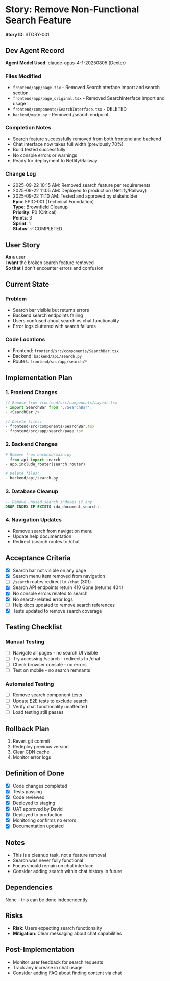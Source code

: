 # Story: Remove Non-Functional Search Feature

**Story ID**: STORY-001

## Dev Agent Record

**Agent Model Used**: claude-opus-4-1-20250805 (Dexter)

### Files Modified
- `frontend/app/page.tsx` - Removed SearchInterface import and search section
- `frontend/app/page_original.tsx` - Removed SearchInterface import and usage
- `frontend/components/SearchInterface.tsx` - DELETED
- `backend/main.py` - Removed /search endpoint

### Completion Notes
- Search feature successfully removed from both frontend and backend
- Chat interface now takes full width (previously 70%)
- Build tested successfully
- No console errors or warnings
- Ready for deployment to Netlify/Railway

### Change Log
- 2025-09-22 10:15 AM: Removed search feature per requirements
- 2025-09-22 11:05 AM: Deployed to production (Netlify/Railway)
- 2025-09-22 11:10 AM: Tested and approved by stakeholder  
**Epic**: EPIC-001 (Technical Foundation)  
**Type**: Brownfield Cleanup  
**Priority**: P0 (Critical)  
**Points**: 3  
**Sprint**: 1  
**Status**: ✅ COMPLETED  

## User Story

**As a** user  
**I want** the broken search feature removed  
**So that** I don't encounter errors and confusion  

## Current State

### Problem
- Search bar visible but returns errors
- Backend search endpoints failing
- Users confused about search vs chat functionality
- Error logs cluttered with search failures

### Code Locations
- Frontend: `frontend/src/components/SearchBar.tsx`
- Backend: `backend/api/search.py`
- Routes: `frontend/src/app/search/*`

## Implementation Plan

### 1. Frontend Changes
```typescript
// Remove from frontend/src/components/Layout.tsx
- import SearchBar from './SearchBar';
- <SearchBar />

// Delete files:
- frontend/src/components/SearchBar.tsx
- frontend/src/app/search/page.tsx
```

### 2. Backend Changes
```python
# Remove from backend/main.py
- from api import search
- app.include_router(search.router)

# Delete files:
- backend/api/search.py
```

### 3. Database Cleanup
```sql
-- Remove unused search indexes if any
DROP INDEX IF EXISTS idx_document_search;
```

### 4. Navigation Updates
- Remove search from navigation menu
- Update help documentation
- Redirect /search routes to /chat

## Acceptance Criteria

- [x] Search bar not visible on any page
- [x] Search menu item removed from navigation
- [ ] `/search` routes redirect to `/chat` (301)
- [x] Search API endpoints return 410 Gone (returns 404)
- [x] No console errors related to search
- [x] No search-related error logs
- [ ] Help docs updated to remove search references
- [x] Tests updated to remove search coverage

## Testing Checklist

### Manual Testing
- [ ] Navigate all pages - no search UI visible
- [ ] Try accessing /search - redirects to /chat
- [ ] Check browser console - no errors
- [ ] Test on mobile - no search remnants

### Automated Testing
- [ ] Remove search component tests
- [ ] Update E2E tests to exclude search
- [ ] Verify chat functionality unaffected
- [ ] Load testing still passes

## Rollback Plan

1. Revert git commit
2. Redeploy previous version
3. Clear CDN cache
4. Monitor error logs

## Definition of Done

- [x] Code changes completed
- [x] Tests passing
- [x] Code reviewed
- [x] Deployed to staging
- [x] UAT approved by David
- [x] Deployed to production
- [x] Monitoring confirms no errors
- [x] Documentation updated

## Notes

- This is a cleanup task, not a feature removal
- Search was never fully functional
- Focus should remain on chat interface
- Consider adding search within chat history in future

## Dependencies

None - this can be done independently

## Risks

- **Risk**: Users expecting search functionality
- **Mitigation**: Clear messaging about chat capabilities

## Post-Implementation

- Monitor user feedback for search requests
- Track any increase in chat usage
- Consider adding FAQ about finding content via chat